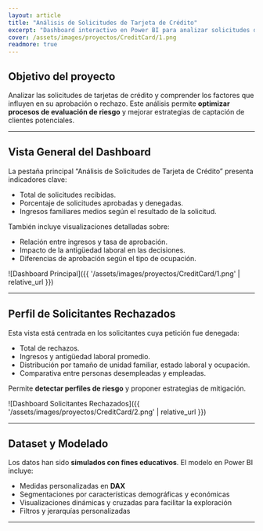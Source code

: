 ```yaml
---
layout: article
title: "Análisis de Solicitudes de Tarjeta de Crédito"
excerpt: "Dashboard interactivo en Power BI para analizar solicitudes de tarjetas de crédito, entender factores de aprobación y perfilar solicitantes. Proyecto orientado a departamentos de riesgo y marketing bancario."
cover: /assets/images/proyectos/CreditCard/1.png
readmore: true
---
```


##  Objetivo del proyecto

Analizar las solicitudes de tarjetas de crédito y comprender los factores que influyen en su aprobación o rechazo. Este análisis permite **optimizar procesos de evaluación de riesgo** y mejorar estrategias de captación de clientes potenciales.

---

##  Vista General del Dashboard

La pestaña principal “Análisis de Solicitudes de Tarjeta de Crédito” presenta indicadores clave:

- Total de solicitudes recibidas.
- Porcentaje de solicitudes aprobadas y denegadas.
- Ingresos familiares medios según el resultado de la solicitud.

También incluye visualizaciones detalladas sobre:

- Relación entre ingresos y tasa de aprobación.
- Impacto de la antigüedad laboral en las decisiones.
- Diferencias de aprobación según el tipo de ocupación.

![Dashboard Principal]({{ '/assets/images/proyectos/CreditCard/1.png' | relative_url }})

---

##  Perfil de Solicitantes Rechazados

Esta vista está centrada en los solicitantes cuya petición fue denegada:

- Total de rechazos.
- Ingresos y antigüedad laboral promedio.
- Distribución por tamaño de unidad familiar, estado laboral y ocupación.
- Comparativa entre personas desempleadas y empleadas.

Permite **detectar perfiles de riesgo** y proponer estrategias de mitigación.

![Dashboard Solicitantes Rechazados]({{ '/assets/images/proyectos/CreditCard/2.png' | relative_url }})

---

##  Dataset y Modelado

Los datos han sido **simulados con fines educativos**. El modelo en Power BI incluye:

- Medidas personalizadas en **DAX**
- Segmentaciones por características demográficas y económicas
- Visualizaciones dinámicas y cruzadas para facilitar la exploración
- Filtros y jerarquías personalizadas

---
